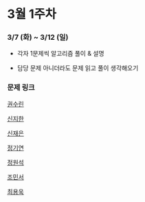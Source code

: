 # 3월 1주차

### 3/7 (화) ~ 3/12 (일)

- 각자 1문제씩 알고리즘 풀이 & 설명

- 담당 문제 아니더라도 문제 읽고 풀이 생각해오기



### 문제 링크

[권수린](https://www.acmicpc.net/problem/24479)

[신지한](https://www.acmicpc.net/problem/7569)

[신재은](https://www.acmicpc.net/problem/7562)

[정기연](https://school.programmers.co.kr/learn/courses/30/lessons/148652)

[정원석](https://www.acmicpc.net/problem/21608)

[조민서](https://www.acmicpc.net/problem/12852)

[최용욱]()
